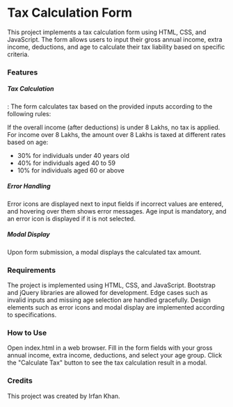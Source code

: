 <h1>Tax Calculation Form</h1>
This project implements a tax calculation form using HTML, CSS, and JavaScript. The form allows users to input their gross annual income, extra income, deductions, and age to calculate their tax liability based on specific criteria.

<h3>Features</h3>
<h5>Tax Calculation</h5>: The form calculates tax based on the provided inputs according to the following rules:

If the overall income (after deductions) is under 8 Lakhs, no tax is applied.
For income over 8 Lakhs, the amount over 8 Lakhs is taxed at different rates based on age:
- 30% for individuals under 40 years old
- 40% for individuals aged 40 to 59
- 10% for individuals aged 60 or above
<h5>Error Handling</h5>

 Error icons are displayed next to input fields if incorrect values are entered, and hovering over them shows error messages.
 Age input is mandatory, and an error icon is displayed if it is not selected.
<h5>Modal Display</h5>

 Upon form submission, a modal displays the calculated tax amount.
<h3>Requirements</h3>
 The project is implemented using HTML, CSS, and JavaScript.
 Bootstrap and jQuery libraries are allowed for development.
 Edge cases such as invalid inputs and missing age selection are handled gracefully.
 Design elements such as error icons and modal display are implemented according to specifications.
<h3>How to Use</h3>
  Open index.html in a web browser.
  Fill in the form fields with your gross annual income, extra income, deductions, and select your age group.
  Click the "Calculate Tax" button to see the tax calculation result in a modal.
<h3>Credits</h3>
  This project was created by Irfan Khan.
